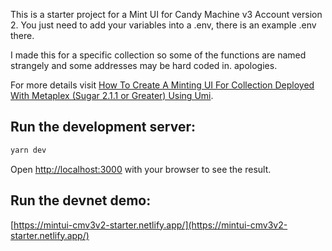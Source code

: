 This is a starter project for a Mint UI for Candy Machine v3 Account version 2.
You just need to add your variables into a .env, there is an example .env there.

I made this for a specific collection so some of the functions are named strangely and some addresses may be hard coded in. apologies.


For more details visit [How To Create A Minting UI For Collection Deployed With Metaplex (Sugar 2.1.1 or Greater) Using Umi](https://porcupineplaygroundpals.com/how-to-create-a-minting-ui-for-collection-deployed-with-metaplexs-sugar-2-1-1/).

## Run the development server:

```bash
yarn dev
```

Open [http://localhost:3000](http://localhost:3000) with your browser to see the result.

## Run the devnet demo:
[https://mintui-cmv3v2-starter.netlify.app/](https://mintui-cmv3v2-starter.netlify.app/)
